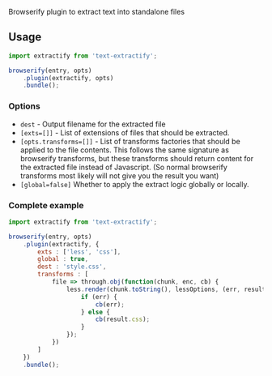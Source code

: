 Browserify plugin to extract text into standalone files

## Usage

```javascript
import extractify from 'text-extractify';

browserify(entry, opts)
	.plugin(extractify, opts)
	.bundle();
```

### Options

- `dest` - Output filename for the extracted file
- `[exts=[]]` - List of extensions of files that should be extracted.
- `[opts.transforms=[]]` - List of transforms factories
                           that should be applied to the file contents. This follows the
                           same signature as browserify transforms, but these transforms should
                           return content for the extracted file instead of Javascript. (So
                           normal browserify transforms most likely will not give you the result
                           you want)
- `[global=false]` Whether to apply the extract logic globally or locally.

### Complete example
```javascript
import extractify from 'text-extractify';

browserify(entry, opts)
	.plugin(extractify, {
		exts : ['less', 'css'],
		global : true,
		dest : 'style.css',
		transforms : [
			file => through.obj(function(chunk, enc, cb) {
				less.render(chunk.toString(), lessOptions, (err, result) => {
					if (err) {
						cb(err);
					} else {
						cb(result.css);
					}
				});
			})
		]
	})
	.bundle();
```
